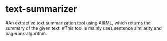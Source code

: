 # text-summarizer
#An extractive text summarization tool using AI&ML, which returns the summary of the given text. 
#This tool is mainly uses sentence similarity and pagerank algorithm. 
